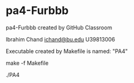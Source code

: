 # pa4-Furbbb
pa4-Furbbb created by GitHub Classroom

Ibrahim Chand
ichand@bu.edu
U39813006

Executable created by Makefile is named: "PA4"

make -f Makefile

./PA4
